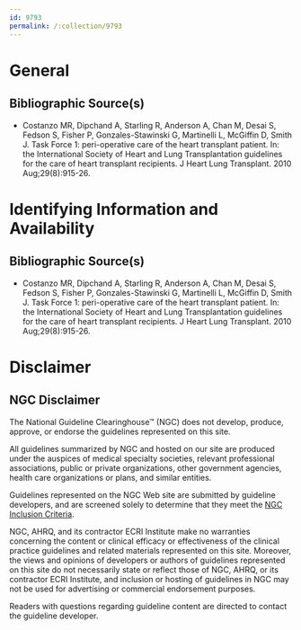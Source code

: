 ```yaml
---
id: 9793
permalink: /:collection/9793
---
```


# General

## Bibliographic Source(s)

- Costanzo MR, Dipchand A, Starling R, Anderson A, Chan M, Desai S, Fedson S, Fisher P, Gonzales-Stawinski G, Martinelli L, McGiffin D, Smith J. Task Force 1: peri-operative care of the heart transplant patient. In: the International Society of Heart and Lung Transplantation guidelines for the care of heart transplant recipients. J Heart Lung Transplant. 2010 Aug;29(8):915-26.

# Identifying Information and Availability

## Bibliographic Source(s)

- Costanzo MR, Dipchand A, Starling R, Anderson A, Chan M, Desai S, Fedson S, Fisher P, Gonzales-Stawinski G, Martinelli L, McGiffin D, Smith J. Task Force 1: peri-operative care of the heart transplant patient. In: the International Society of Heart and Lung Transplantation guidelines for the care of heart transplant recipients. J Heart Lung Transplant. 2010 Aug;29(8):915-26.

# Disclaimer

## NGC Disclaimer

The National Guideline Clearinghouse™ (NGC) does not develop, produce, approve, or endorse the guidelines represented on this site.

All guidelines summarized by NGC and hosted on our site are produced under the auspices of medical specialty societies, relevant professional associations, public or private organizations, other government agencies, health care organizations or plans, and similar entities.

Guidelines represented on the NGC Web site are submitted by guideline developers, and are screened solely to determine that they meet the [NGC Inclusion Criteria](/help-and-about/summaries/inclusion-criteria).

NGC, AHRQ, and its contractor ECRI Institute make no warranties concerning the content or clinical efficacy or effectiveness of the clinical practice guidelines and related materials represented on this site. Moreover, the views and opinions of developers or authors of guidelines represented on this site do not necessarily state or reflect those of NGC, AHRQ, or its contractor ECRI Institute, and inclusion or hosting of guidelines in NGC may not be used for advertising or commercial endorsement purposes.

Readers with questions regarding guideline content are directed to contact the guideline developer.

